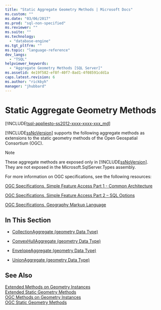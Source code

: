 ```yaml
---
title: "Static Aggregate Geometry Methods | Microsoft Docs"
ms.custom: ""
ms.date: "03/06/2017"
ms.prod: "sql-non-specified"
ms.reviewer: ""
ms.suite: ""
ms.technology: 
  - "database-engine"
ms.tgt_pltfrm: ""
ms.topic: "language-reference"
dev_langs: 
  - "TSQL"
helpviewer_keywords: 
  - "Aggregate Geometry Methods [SQL Server]"
ms.assetid: 4e19f582-ef8f-40f7-8ad1-4f08591cdd1a
caps.latest.revision: 6
ms.author: "rickbyh"
manager: "jhubbard"
---
```

# Static Aggregate Geometry Methods
[!INCLUDE[tsql-appliesto-ss2012-xxxx-xxxx-xxx_md](../../a9retired/includes/tsql-appliesto-ss2012-xxxx-xxxx-xxx-md.md)]

  [!INCLUDE[ssNoVersion](../../a9notintoc/includes/ssnoversion-md.md)] supports the following aggregate methods as extensions to the static geometry methods of the Open Geospatial Consortium (OGC).  
  
> [!NOTE]  
>  These aggregate methods are exposed only in [!INCLUDE[ssNoVersion](../../a9notintoc/includes/ssnoversion-md.md)]. They are not exposed in the Microsoft.SqlServer.Types assembly.  
  
 For more information on OGC specifications, see the following resources:  
  
 [OGC Specifications, Simple Feature Access Part 1 - Common Architecture](http://go.microsoft.com/fwlink/?LinkId=93627)  
  
 [OGC Specifications, Simple Feature Access Part 2 – SQL Options](http://go.microsoft.com/fwlink/?LinkId=93628)  
  
 [OGC Specifications, Geography Markup Language](http://go.microsoft.com/fwlink/?LinkId=93629)  
  
## In This Section  
  
-   [CollectionAggregate &#40;geometry Data Type&#41;](../../t-sql/data-types/collectionaggregate-geometry-data-type.md)  
  
-   [ConvexHullAggregate &#40;geometry Data Type&#41;](../../t-sql/data-types/convexhullaggregate-geometry-data-type.md)  
  
-   [EnvelopeAggregate &#40;geometry Data Type&#41;](../../t-sql/data-types/envelopeaggregate-geometry-data-type.md)  
  
-   [UnionAggregate &#40;geometry Data Type&#41;](../../t-sql/data-types/unionaggregate-geometry-data-type.md)  
  
## See Also  
 [Extended Methods on Geometry Instances](../../t-sql/data-types/extended-methods-on-geometry-instances.md)   
 [Extended Static Geometry Methods](../../t-sql/data-types/extended-static-geometry-methods.md)   
 [OGC Methods on Geometry Instances](../../t-sql/data-types/ogc-methods-on-geometry-instances.md)   
 [OGC Static Geometry Methods](../../t-sql/data-types/ogc-static-geometry-methods.md)  
  
  